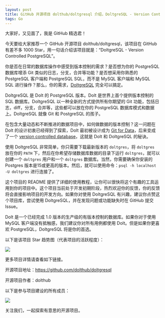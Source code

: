```yaml
---
layout: post
title: GitHub 开源项目 dolthub/doltgresql 介绍，DoltgreSQL - Version Controlled PostgreSQL
tags: Go
---
```


大家好，又见面了，我是 GitHub 精选君！

今天要给大家推荐一个 GitHub 开源项目 dolthub/doltgresql，该项目在 GitHub 有差不多 1000 Star，用一句话介绍该项目就是：“DoltgreSQL - Version Controlled PostgreSQL”。



你是否在日常的数据库操作中感受到版本控制的需求？是否想为你的 PostgreSQL 数据库增添 Git 类似的日志，分支，合并等功能？是否想采用你熟悉的 PostgreSQL 客户端和 PostgreSQL SQL，而不是 MySQL 客户端和 MySQL SQL 进行操作？那么，你的需求，[DoltgreSQL](https://github.com/dolthub/doltgresql) 完全可以搞定。

DoltgreSQL 是 Dolt 的 PostgreSQL 版本。Dolt 是世界上首个提供版本控制的 SQL 数据库。DoltgreSQL 以一种全新的方式提供所有你期望的 Git 功能，包括日志，diff，分支，合并等，这些都可以放在你的 PostgreSQL 数据库模式和数据上。DoltgreSQL 就像 Git 和 PostgreSQL 的孩子。

在包含大量动态和不断推进的数据项目中，如何做数据的版本控制？这一问题在 Dolt 的设计初衷已经得到了探索，Dolt 最初被设计成为 [Git for Data](https://www.dolthub.com/blog/2020-03-06-so-you-want-git-for-data/)，后来变成了一个 [version controlled database](https://www.dolthub.com/blog/2021-09-17-database-version-control/)，这就是 Dolt 和 DoltgreSQL 的秘诀。

使用 DoltgreSQL 非常简单，你只需要下载最新版本的 `doltgres`，将 `doltgres` 放在你的 `PATH` 下，然后在你希望存储数据库数据的目录下运行 `doltgres`，就可以创建一个 `doltgres` 用户和一个 `doltgres` 数据库。当然，你需要确保你安装的 Postgres 版本是15或更高的版本。然后，就可以使用命令：`psql -h localhost -U doltgres` 进行连接了。

这个项目的 README 提供了详细的使用教程，让你可以很快将这个有趣的工具运用到你的项目中。这个项目当前处于开发初期阶段，热烈欢迎你的反馈，你的反馈将会直接影响项目的开发方向。如果你对使用 DoltgreSQL 有兴趣，建议你点赞这个项目库，尝试使用 DoltgreSQL，并在发现问题或功能缺失时在 GitHub 提交 Issue。

Dolt 是一个已经完成 1.0 版本的生产级的有版本控制的数据库。如果你对于使用 MySQL 客户端没有抵触感，我们建议你对所有用例都使用 Dolt。但是如果你更喜欢 PostgreSQL，DoltgreSQL 将是你的首选。





以下是该项目 Star 趋势图（代表项目的活跃程度）：

![](https://api.star-history.com/svg?repos=dolthub/doltgresql&type=Timeline)

更多项目详情请查看如下链接。

开源项目地址：https://github.com/dolthub/doltgresql 

开源项目作者：dolthub

以下是参与项目建设的所有成员：

![](https://contrib.rocks/image?repo=dolthub/doltgresql)

关注我们，一起探索有意思的开源项目。
